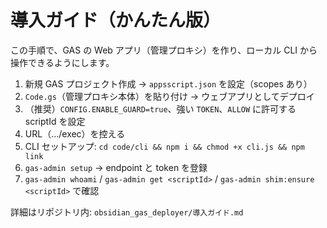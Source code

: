 # 導入ガイド（かんたん版）

この手順で、GAS の Web アプリ（管理プロキシ）を作り、ローカル CLI から操作できるようにします。

1) 新規 GAS プロジェクト作成 → `appsscript.json` を設定（scopes あり）
2) `Code.gs`（管理プロキシ本体）を貼り付け → ウェブアプリとしてデプロイ
3) （推奨）`CONFIG.ENABLE_GUARD=true`、強い `TOKEN`、`ALLOW` に許可する scriptId を設定
4) URL（…/exec）を控える
5) CLI セットアップ: `cd code/cli && npm i && chmod +x cli.js && npm link`
6) `gas-admin setup` → endpoint と token を登録
7) `gas-admin whoami` / `gas-admin get <scriptId>` / `gas-admin shim:ensure <scriptId>` で確認

詳細はリポジトリ内: `obsidian_gas_deployer/導入ガイド.md`

